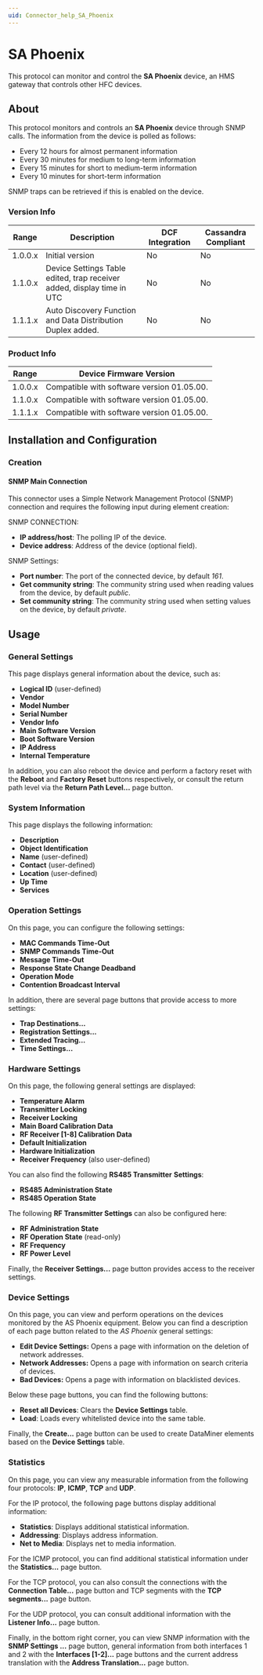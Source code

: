 ```yaml
---
uid: Connector_help_SA_Phoenix
---
```


# SA Phoenix

This protocol can monitor and control the **SA Phoenix** device, an HMS gateway that controls other HFC devices.

## About

This protocol monitors and controls an **SA Phoenix** device through SNMP calls. The information from the device is polled as follows:

- Every 12 hours for almost permanent information
- Every 30 minutes for medium to long-term information
- Every 15 minutes for short to medium-term information
- Every 10 minutes for short-term information

SNMP traps can be retrieved if this is enabled on the device.

### Version Info

| **Range** | **Description**                                                        | **DCF Integration** | **Cassandra Compliant** |
|------------------|------------------------------------------------------------------------|---------------------|-------------------------|
| 1.0.0.x          | Initial version                                                        | No                  | No                      |
| 1.1.0.x          | Device Settings Table edited, trap receiver added, display time in UTC | No                  | No                      |
| 1.1.1.x          | Auto Discovery Function and Data Distribution Duplex added.            | No                  | No                      |

### Product Info

| **Range** | **Device Firmware Version**                |
|------------------|--------------------------------------------|
| 1.0.0.x          | Compatible with software version 01.05.00. |
| 1.1.0.x          | Compatible with software version 01.05.00. |
| 1.1.1.x          | Compatible with software version 01.05.00. |

## Installation and Configuration

### Creation

#### SNMP Main Connection

This connector uses a Simple Network Management Protocol (SNMP) connection and requires the following input during element creation:

SNMP CONNECTION:

- **IP address/host**: The polling IP of the device.
- **Device address**: Address of the device (optional field).

SNMP Settings:

- **Port number**: The port of the connected device, by default *161*.
- **Get community string**: The community string used when reading values from the device, by default *public*.
- **Set community string**: The community string used when setting values on the device, by default *private*.

## Usage

### General Settings

This page displays general information about the device, such as:

- **Logical ID** (user-defined)
- **Vendor**
- **Model Number**
- **Serial Number**
- **Vendor Info**
- **Main Software Version**
- **Boot Software Version**
- **IP Address**
- **Internal Temperature**

In addition, you can also reboot the device and perform a factory reset with the **Reboot** and **Factory Reset** buttons respectively, or consult the return path level via the **Return Path Level...** page button.

### System Information

This page displays the following information:

- **Description**
- **Object Identification**
- **Name** (user-defined)
- **Contact** (user-defined)
- **Location** (user-defined)
- **Up Time**
- **Services**

### Operation Settings

On this page, you can configure the following settings:

- **MAC Commands Time-Out**
- **SNMP Commands Time-Out**
- **Message Time-Out**
- **Response State Change Deadband**
- **Operation Mode**
- **Contention Broadcast Interval**

In addition, there are several page buttons that provide access to more settings:

- **Trap Destinations...**
- **Registration Settings...**
- **Extended Tracing...**
- **Time Settings...**

### Hardware Settings

On this page, the following general settings are displayed:

- **Temperature Alarm**
- **Transmitter Locking**
- **Receiver Locking**
- **Main Board Calibration Data**
- **RF Receiver \[1-8\] Calibration Data**
- **Default Initialization**
- **Hardware Initialization**
- **Receiver Frequency** (also user-defined)

You can also find the following **RS485 Transmitter** **Settings**:

- **RS485 Administration State**
- **RS485 Operation State**

The following **RF Transmitter Settings** can also be configured here:

- **RF Administration State**
- **RF Operation State** (read-only)
- **RF Frequency**
- **RF Power Level**

Finally, the **Receiver Settings...** page button provides access to the receiver settings.

### Device Settings

On this page, you can view and perform operations on the devices monitored by the AS Phoenix equipment. Below you can find a description of each page button related to the *AS Phoenix* general settings:

- **Edit Device Settings:** Opens a page with information on the deletion of network addresses.
- **Network Addresses:** Opens a page with information on search criteria of devices.
- **Bad Devices:** Opens a page with information on blacklisted devices.

Below these page buttons, you can find the following buttons:

- **Reset all Devices**: Clears the **Device Settings** table.
- **Load**: Loads every whitelisted device into the same table.

Finally, the **Create...** page button can be used to create DataMiner elements based on the **Device Settings** table.

### Statistics

On this page, you can view any measurable information from the following four protocols: **IP**, **ICMP**, **TCP** and **UDP**.

For the IP protocol, the following page buttons display additional information:

- **Statistics**: Displays additional statistical information.
- **Addressing**: Displays address information.
- **Net to Media**: Displays net to media information.

For the ICMP protocol, you can find additional statistical information under the **Statistics...** page button.

For the TCP protocol, you can also consult the connections with the **Connection Table...** page button and TCP segments with the **TCP segments...** page button.

For the UDP protocol, you can consult additional information with the **Listener Info...** page button.

Finally, in the bottom right corner, you can view SNMP information with the **SNMP Settings ...** page button, general information from both interfaces 1 and 2 with the **Interfaces \[1-2\]...** page buttons and the current address translation with the **Address Translation...** page button.

